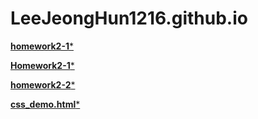 # LeeJeongHun1216.github.io

[**homework2-1***](https://LeeJeongHun1216.github.io/homework2-1.html)

[**Homework2-1***](https://LeeJeongHun1216.github.io/Homework2-1.html)

[**homework2-2***](https://LeeJeongHun1216.github.io/homework2-2.html)

[**css_demo.html***](https://LeeJeongHun1216.github.io/css_demo.html)
